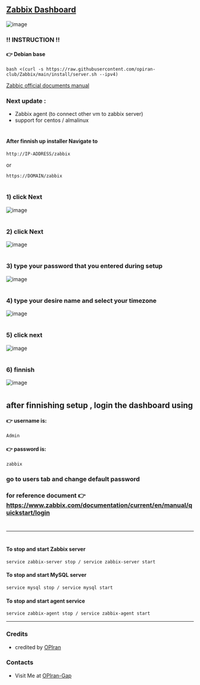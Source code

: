 ## [Zabbix Dashboard](https://opiran-club.github.io/Zabbix/index.html)

![image](https://github.com/user-attachments/assets/c269bd02-4c82-49a2-a354-1d699be0ed53)

###  ‼️ INSTRUCTION ‼️

#### 👉 Debian base

```
bash <(curl -s https://raw.githubusercontent.com/opiran-club/Zabbix/main/install/server.sh --ipv4)
```

[Zabbic official documents manual](https://www.zabbix.com/documentation/current/en/manual)

### Next update :
 - Zabbix agent (to connect other vm to zabbix server)
 - support for centos / almalinux

#
#
#### After finnish up installer Navigate to 
```
http://IP-ADDRESS/zabbix
```
or

```
https://DOMAIN/zabbix
```
#

### 1) click Next
![image](https://github.com/user-attachments/assets/ea3a0fda-a1f0-4314-bfe6-cc09262563ef)
#
### 2) click Next
![image](https://github.com/user-attachments/assets/6bd28102-237a-4be1-bc59-155d794baa1f)
#
### 3) type your password that you entered during setup
![image](https://github.com/user-attachments/assets/0135feae-9c36-4424-9b7d-c9efd555d70f)
#
### 4) type your desire name and select your timezone
![image](https://github.com/user-attachments/assets/51de5184-7063-4530-84ec-593ce53ad563)
#
### 5) click next
![image](https://github.com/user-attachments/assets/81c5869b-316c-4569-9899-ce56969ab405)
#
### 6) finnish
![image](https://github.com/user-attachments/assets/b8860cb0-e5e0-430f-a48d-1dff37b44da5)
#

## after finnishing setup , login the dashboard using 
#### 👉 username is:
```
Admin
```
#### 👉 password is:
```
zabbix
```
### go to users tab and change default password
### for reference document 👉 https://www.zabbix.com/documentation/current/en/manual/quickstart/login
#
-----------------------------------------------------------------------------------------
#
#
#
#### To stop and start Zabbix server

```
service zabbix-server stop / service zabbix-server start
```

#### To stop and start MySQL server

```
service mysql stop / service mysql start
```

#### To stop and start agent service

```
service zabbix-agent stop / service zabbix-agent start
```

---------------------------------------------------------------------------------------------------------------------------------------

### Credits
 - credited by [OPIran](https://github.com/opiran-club)

### Contacts
 - Visit Me at [OPIran-Gap](https://t.me/opiran_official)
